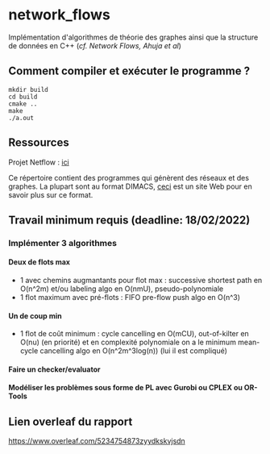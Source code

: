 # network_flows

Implémentation d'algorithmes de théorie des graphes ainsi que la structure de données en C++ (*cf. Network Flows, Ahuja et al*)

## Comment compiler et exécuter le programme ?

```shell
mkdir build
cd build
cmake ..
make
./a.out
```

## Ressources

Projet Netflow : [ici](http://archive.dimacs.rutgers.edu/pub/netflow/generators/network/)

Ce répertoire contient des programmes qui génèrent des réseaux et des graphes.
La plupart sont au format DIMACS, [ceci](http://lpsolve.sourceforge.net/5.5/DIMACS_maxf.htm) est un site Web pour en savoir plus sur ce format.

## Travail minimum requis (deadline: 18/02/2022)

### Implémenter 3 algorithmes

#### Deux de flots max

- 1 avec chemins augmantants pour flot max : successive shortest path en O(n^2m) et/ou labeling algo en O(nmU), pseudo-polynomiale
- 1 flot maximum avec pré-flots : FIFO pre-flow push algo en O(n^3)

#### Un de coup min

- 1 flot de coût minimum : cycle cancelling en O(mCU), out-of-kilter en O(nu) (en priorité) et en complexité polynomiale on a le minimum mean-cycle cancelling algo en O(n^2m^3log(n)) (lui il est compliqué)

#### Faire un checker/evaluator

#### Modéliser les problèmes sous forme de PL avec Gurobi ou CPLEX ou OR-Tools

## Lien overleaf du rapport

<https://www.overleaf.com/5234754873zyydkskvjsdn>

